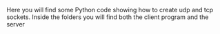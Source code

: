 Here you will find some Python code showing how to create udp and tcp sockets. Inside the folders you will find both the client program and the server